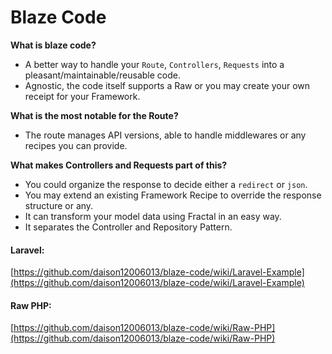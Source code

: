 # Blaze Code

**What is blaze code?**
- A better way to handle your `Route`, `Controllers`, `Requests` into a pleasant/maintainable/reusable code.
- Agnostic, the code itself supports a Raw or you may create your own receipt for your Framework.

**What is the most notable for the Route?**
- The route manages API versions, able to handle middlewares or any recipes you can provide.

**What makes Controllers and Requests part of this?**
- You could organize the response to decide either a `redirect` or `json`.
- You may extend an existing Framework Recipe to override the response structure or any.
- It can transform your model data using Fractal in an easy way.
- It separates the Controller and Repository Pattern.

#### Laravel: 
[https://github.com/daison12006013/blaze-code/wiki/Laravel-Example](https://github.com/daison12006013/blaze-code/wiki/Laravel-Example)

#### Raw PHP: 
[https://github.com/daison12006013/blaze-code/wiki/Raw-PHP](https://github.com/daison12006013/blaze-code/wiki/Raw-PHP)
